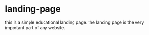 # landing-page
this is a simple educational landing page. the landing page is the very important part of any website. 
